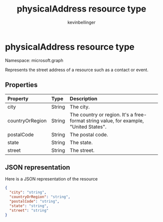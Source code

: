 ﻿---
title: "physicalAddress resource type"
description: "Represents the street address of a resource such as a contact or event."
localization_priority: Normal
author: "kevinbellinger"
ms.prod: ""
doc_type: resourcePageType
---

# physicalAddress resource type

Namespace: microsoft.graph

Represents the street address of a resource such as a contact or event.

## Properties

| Property        | Type   | Description                                                                           |
| :-------------- | :----- | :------------------------------------------------------------------------------------ |
| city            | String | The city.                                                                             |
| countryOrRegion | String | The country or region. It's a free-format string value, for example, "United States". |
| postalCode      | String | The postal code.                                                                      |
| state           | String | The state.                                                                            |
| street          | String | The street.                                                                           |

## JSON representation

Here is a JSON representation of the resource

<!-- {
  "blockType": "resource",
  "optionalProperties": [

  ],
  "@odata.type": "microsoft.graph.physicalAddress"
}-->

```json
{
  "city": "string",
  "countryOrRegion": "string",
  "postalCode": "string",
  "state": "string",
  "street": "string"
}

```

<!-- uuid: 8fcb5dbc-d5aa-4681-8e31-b001d5168d79
2015-10-25 14:57:30 UTC -->

<!-- {
  "type": "#page.annotation",
  "description": "physicalAddress resource",
  "keywords": "",
  "section": "documentation",
  "tocPath": ""
}-->

